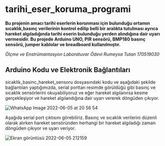 # tarihi_eser_koruma_programi

 **Bu projenin amacı tarihi eserlerin korunması için bulunduğu ortamın sıcaklık,basınç verilerinin kontrol edilip belli bir aralıkta tutulması ayrıca hareket algıladığında tarihi eserin bulunduğu yerden alındığına dair uyarı vermesidir. Bu projede Arduino UNO, PIR sensörü, BMP180 basınç sensörü, jumper kablolar ve breadboard kullanılmıştır.**
 
 
 *Ölçme ve Enstrümantasyon Laboratuvar Ödevi
 Rumeysa Tutan 170519030*
 
 
## Arduino Kodu ve Elektronik Bağlantıları

sicaklik_basinc_hareket_sensoru dosyasındaki kodu ve aşağıdaki şekilde bağlantıları yaptığımızda, serial porttan resimde görüldüğü gibi basınç ve sıcaklık sensörlerini okuyabiliyoruz ve eğer hareket algılanırsa kesme gerçekleşiyor ve hareket algılandığına dair uyarı vererek döngüden çıkıyor.

![WhatsApp Image 2022-06-05 at 20 56 54](https://user-images.githubusercontent.com/98033221/172064732-74f5cfc7-844a-4561-8efd-6e2f2ed024a4.jpeg)

Aşağıda serial port çıktısını görebiliriz. Basınç ve sıcaklık verilerini düzenli olarak alırken hareket sensöründen herhangi bir hareket algıladığı zaman döngüden çıkıyor ve uyarı veriyor.

![Ekran görüntüsü 2022-06-05 212159](https://user-images.githubusercontent.com/98033221/172064906-05d94f99-f407-4941-8add-067d2bae1854.jpg)
